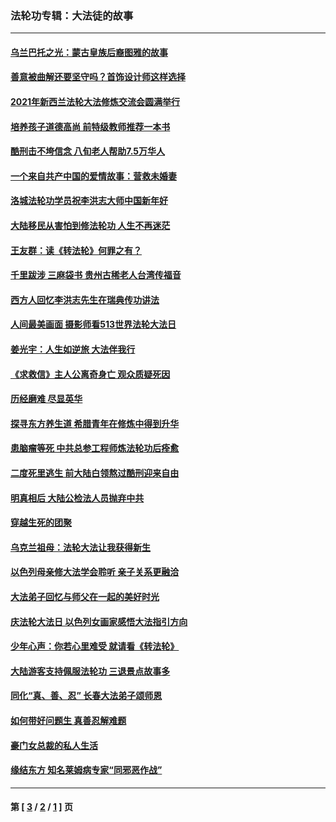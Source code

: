 ### 法轮功专辑：大法徒的故事
---
#### [乌兰巴托之光：蒙古皇族后裔图雅的故事](../../pages/nf1147481/n13155759.md?01260430) 
#### [善意被曲解还要坚守吗？首饰设计师这样选择](../../pages/nf1147481/n13077575.md?01260430) 
#### [2021年新西兰法轮大法修炼交流会圆满举行](../../pages/nf1147481/n13033149.md?01260430) 
#### [培养孩子道德高尚 前特级教师推荐一本书](../../pages/nf1147481/n12938640.md?01260430) 
#### [酷刑击不垮信念 八旬老人帮助7.5万华人](../../pages/nf1147481/n12880712.md?01260430) 
#### [一个来自共产中国的爱情故事：营救未婚妻](../../pages/nf1147481/n12778386.md?01260430) 
#### [洛城法轮功学员祝李洪志大师中国新年好](../../pages/nf1147481/n12724685.md?01260430) 
#### [大陆移民从害怕到修法轮功 人生不再迷茫](../../pages/nf1147481/n12414325.md?01260430) 
#### [王友群：读《转法轮》何罪之有？](../../pages/nf1147481/n12408647.md?01260430) 
#### [千里跋涉 三麻袋书 贵州古稀老人台湾传福音](../../pages/nf1147481/n12198750.md?01260430) 
#### [西方人回忆李洪志先生在瑞典传功讲法](../../pages/nf1147481/n12099607.md?01260430) 
#### [人间最美画面 摄影师看513世界法轮大法日](../../pages/nf1147481/n12094118.md?01260430) 
#### [姜光宇：人生如逆旅 大法伴我行](../../pages/nf1147481/n12088664.md?01260430) 
#### [《求救信》主人公离奇身亡 观众质疑死因](../../pages/nf1147481/n11845215.md?01260430) 
#### [历经磨难 尽显英华](../../pages/nf1147481/n11723297.md?01260430) 
#### [探寻东方养生道 希腊青年在修炼中得到升华](../../pages/nf1147481/n11494502.md?01260430) 
#### [患脑瘤等死 中共总参工程师炼法轮功后痊愈](../../pages/nf1147481/n11466682.md?01260430) 
#### [二度死里逃生 前大陆白领熬过酷刑迎来自由](../../pages/nf1147481/n11368594.md?01260430) 
#### [明真相后 大陆公检法人员抛弃中共](../../pages/nf1147481/n11358618.md?01260430) 
#### [穿越生死的团聚](../../pages/nf1147481/n11258922.md?01260430) 
#### [乌克兰祖母：法轮大法让我获得新生](../../pages/nf1147481/n11269457.md?01260430) 
#### [以色列母亲修大法学会聆听 亲子关系更融洽](../../pages/nf1147481/n11268195.md?01260430) 
#### [大法弟子回忆与师父在一起的美好时光](../../pages/nf1147481/n11267759.md?01260430) 
#### [庆法轮大法日 以色列女画家感悟大法指引方向](../../pages/nf1147481/n11267735.md?01260430) 
#### [少年心声：你若心里难受 就请看《转法轮》](../../pages/nf1147481/n11267496.md?01260430) 
#### [大陆游客支持佩服法轮功 三退景点故事多](../../pages/nf1147481/n11267378.md?01260430) 
#### [同化“真、善、忍” 长春大法弟子颂师恩](../../pages/nf1147481/n11266497.md?01260430) 
#### [如何带好问题生 真善忍解难题](../../pages/nf1147481/n11243655.md?01260430) 
#### [豪门女总裁的私人生活](../../pages/nf1147481/n10127794.md?01260430) 
#### [缘结东方 知名莱姆病专家“同邪恶作战”](../../pages/nf1147481/n10682468.md?01260430) 

---
#### 第 [ [3](./3.md?01260430) / [2](./2.md?01260430) / [1](./1.md?01260430) ] 页

